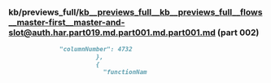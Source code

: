 ### kb/previews_full/kb__previews_full__kb__previews_full__flows__master-first__master-and-slot@auth.har.part019.md.part001.md.part001.md (part 002)

```md
              "columnNumber": 4732
                        },
                        {
                          "functionNam
```

```
